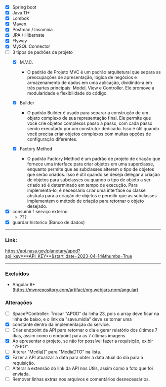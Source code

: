 - [x] Spring boot
- [x] Java 11+
- [x] Lombok
- [x] Maven
- [x] Postman / Insomnia
- [x] JPA / Hibernate
- [x] Flyway
- [x] MySQL Connector
- [ ] 3 tipos de padrões de projeto
  - [x] M.V.C.
    - O padrão de Projeto MVC é um padrão arquitetural que separa as preocupações de apresentação, lógica de negócios e armazenamento de dados em uma aplicação, dividindo-a em três partes principais: Model, View e Controller. Ele promove a modularidade e flexibilidade do código. 

  - [x] Builder
    - O padrão Builder é usado para separar a construção de um objeto complexo de sua representação final. Ele permite que você crie objetos complexos passo a passo, com cada passo sendo executado por um construtor dedicado. Isso é útil quando você precisa criar objetos complexos com muitas opções de configuração diferentes.

  - [x] Factory Method
    - O padrão Factory Method é um padrão de projeto de criação que fornece uma interface para criar objetos em uma superclasse, enquanto permite que as subclasses alterem o tipo de objetos que serão criados. Isso é útil quando se deseja delegar a criação de objetos para subclasses ou quando o tipo de objeto a ser criado só é determinado em tempo de execução. Para implementá-lo, é necessário criar uma interface ou classe abstrata para a criação de objetos e permitir que as subclasses implementem o método de criação para retornar o objeto desejado.

- [x] consumir 1 serviço externo
  - ???
- [x] guardar historico (Banco de dados)

---
### Link:
<https://api.nasa.gov/planetary/apod?api_key=**API_KEY**&start_date=2023-04-14&thumbs=True>

---
### Excluídos

- Angular 8+ (https://mvnrepository.com/artifact/org.webjars.npm/angular)

### Alterações

- [ ] SpacePController: Trocar "APOD" da linha 23, pois o array deve ficar na linha de baixo, e o link da "save.midia" deve se tornar uma
- [x] constante dentro da implementação do service.
- [ ] Criar endpoint da API para retornar o dia e gerar relatório dos últimos 7 dias, assim como o endpoint para as 7 últimas imagens.
- [x] Ao apresentar o projeto, se não for possível fazer a requisição, exibir "ZERO".
- [ ] Alterar "Media[]" para "MediaDTO" na lista.
- [x] Fazer a API atualizar a data para obter a data atual do dia para a requisição.
- [ ] Alterar a extensão do link da API nos Utils, assim como a foto que foi enviada.
- [ ] Remover linhas extras nos arquivos e comentários desnecessários.
